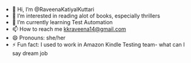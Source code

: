 - 👋 Hi, I’m @RaveenaKatiyalKuttari
- 👀 I’m interested in reading alot of books, especially thrillers
- 🌱 I’m currently learning Test Automation
- 📫 How to reach me kkraveena14@gmail.com
- 😄 Pronouns: she/her
- ⚡ Fun fact: I used to work in Amazon Kindle Testing team- what can I say dream job 

<!---
RaveenaKatiyalKuttari/RaveenaKatiyalKuttari is a ✨ special ✨ repository because its `README.md` (this file) appears on your GitHub profile.
You can click the Preview link to take a look at your changes.
--->
